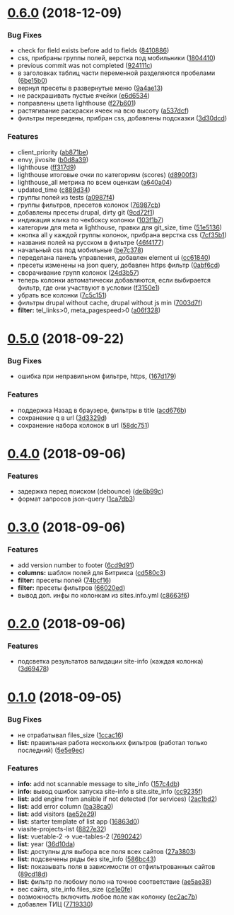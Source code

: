 # [0.6.0](http://git.viasite.ru:10022/servers/viasite-projects-list/compare/v0.5.0...v0.6.0) (2018-12-09)


### Bug Fixes

* check for field exists before add to fields ([8410886](http://git.viasite.ru:10022/servers/viasite-projects-list/commits/8410886))
* css, прибраны группы полей, верстка под мобильники ([1804410](http://git.viasite.ru:10022/servers/viasite-projects-list/commits/1804410))
* previous commit was not completed ([924111c](http://git.viasite.ru:10022/servers/viasite-projects-list/commits/924111c))
* в заголовках таблиц части переменной разделяются пробелами ([6be15b0](http://git.viasite.ru:10022/servers/viasite-projects-list/commits/6be15b0))
* вернул пресеты в развернутые меню ([9a4ae13](http://git.viasite.ru:10022/servers/viasite-projects-list/commits/9a4ae13))
* не раскрашивать пустые ячейки ([e6d6534](http://git.viasite.ru:10022/servers/viasite-projects-list/commits/e6d6534))
* поправлены цвета lighthouse ([f27b601](http://git.viasite.ru:10022/servers/viasite-projects-list/commits/f27b601))
* растягивание раскраски ячеек на всю высоту ([a537dcf](http://git.viasite.ru:10022/servers/viasite-projects-list/commits/a537dcf))
* фильтры переведены, прибран css, добавлены подсказки ([3d30dcd](http://git.viasite.ru:10022/servers/viasite-projects-list/commits/3d30dcd))


### Features

* client_priority ([ab871be](http://git.viasite.ru:10022/servers/viasite-projects-list/commits/ab871be))
* envy, jivosite ([b0d8a39](http://git.viasite.ru:10022/servers/viasite-projects-list/commits/b0d8a39))
* lighthouse ([ff317d9](http://git.viasite.ru:10022/servers/viasite-projects-list/commits/ff317d9))
* lighthouse итоговые очки по категориям (scores) ([d8900f3](http://git.viasite.ru:10022/servers/viasite-projects-list/commits/d8900f3))
* lighthouse_all метрика по всем оценкам ([a640a04](http://git.viasite.ru:10022/servers/viasite-projects-list/commits/a640a04))
* updated_time ([c889d34](http://git.viasite.ru:10022/servers/viasite-projects-list/commits/c889d34))
* группы полей из tests ([a0987f4](http://git.viasite.ru:10022/servers/viasite-projects-list/commits/a0987f4))
* группы фильтров, пресетов колонок ([76987cb](http://git.viasite.ru:10022/servers/viasite-projects-list/commits/76987cb))
* добавлены пресеты drupal, dirty git ([9cd72f1](http://git.viasite.ru:10022/servers/viasite-projects-list/commits/9cd72f1))
* индикация клика по чекбоксу колонки ([103f1b7](http://git.viasite.ru:10022/servers/viasite-projects-list/commits/103f1b7))
* категории для meta и lighthouse, правки для git_size, time ([51e5136](http://git.viasite.ru:10022/servers/viasite-projects-list/commits/51e5136))
* кнопка all у каждой группы колонок, прибрана верстка css ([7cf35b1](http://git.viasite.ru:10022/servers/viasite-projects-list/commits/7cf35b1))
* названия полей на русском в фильтре ([46f4177](http://git.viasite.ru:10022/servers/viasite-projects-list/commits/46f4177))
* начальный css под мобильные ([be7c378](http://git.viasite.ru:10022/servers/viasite-projects-list/commits/be7c378))
* переделана панель управления, добавлен element ui ([cc61840](http://git.viasite.ru:10022/servers/viasite-projects-list/commits/cc61840))
* пресеты изменены на json query, добавлен https фильтр ([0abf6cd](http://git.viasite.ru:10022/servers/viasite-projects-list/commits/0abf6cd))
* сворачивание групп колонок ([24d3b57](http://git.viasite.ru:10022/servers/viasite-projects-list/commits/24d3b57))
* теперь колонки автоматически добавляются, если выбирается фильтр, где они участвуют в условии ([f3150e1](http://git.viasite.ru:10022/servers/viasite-projects-list/commits/f3150e1))
* убрать все колонки ([7c5c151](http://git.viasite.ru:10022/servers/viasite-projects-list/commits/7c5c151))
* фильтры drupal without cache, drupal without js min ([7003d7f](http://git.viasite.ru:10022/servers/viasite-projects-list/commits/7003d7f))
* **filter:** tel_links>0, meta_pagespeed>0 ([a06f328](http://git.viasite.ru:10022/servers/viasite-projects-list/commits/a06f328))



# [0.5.0](http://git.viasite.ru:10022/servers/viasite-projects-list/compare/v0.4.0...v0.5.0) (2018-09-22)


### Bug Fixes

* ошибка при неправильном фильтре, https, ([167d179](http://git.viasite.ru:10022/servers/viasite-projects-list/commits/167d179))


### Features

* поддержка Назад в браузере, фильтры в title ([acd676b](http://git.viasite.ru:10022/servers/viasite-projects-list/commits/acd676b))
* сохранение q в url ([3d3329d](http://git.viasite.ru:10022/servers/viasite-projects-list/commits/3d3329d))
* сохранение набора колонок в url ([58dc751](http://git.viasite.ru:10022/servers/viasite-projects-list/commits/58dc751))



# [0.4.0](http://git.viasite.ru:10022/servers/viasite-projects-list/compare/v0.3.0...v0.4.0) (2018-09-06)


### Features

* задержка перед поиском (debounce) ([de6b99c](http://git.viasite.ru:10022/servers/viasite-projects-list/commits/de6b99c))
* формат запросов json-query ([1ca7db3](http://git.viasite.ru:10022/servers/viasite-projects-list/commits/1ca7db3))



# [0.3.0](http://git.viasite.ru:10022/servers/viasite-projects-list/compare/v0.2.0...v0.3.0) (2018-09-06)


### Features

* add version number to footer ([6cd9d91](http://git.viasite.ru:10022/servers/viasite-projects-list/commits/6cd9d91))
* **columns:** шаблон полей для Битрикса ([cd580c3](http://git.viasite.ru:10022/servers/viasite-projects-list/commits/cd580c3))
* **filter:** пресеты полей ([74bcf16](http://git.viasite.ru:10022/servers/viasite-projects-list/commits/74bcf16))
* **filter:** пресеты фильтров ([66020ed](http://git.viasite.ru:10022/servers/viasite-projects-list/commits/66020ed))
* вывод доп. инфы по колонкам из sites.info.yml ([c8663f6](http://git.viasite.ru:10022/servers/viasite-projects-list/commits/c8663f6))



# [0.2.0](http://git.viasite.ru:10022/servers/viasite-projects-list/compare/v0.1.0...v0.2.0) (2018-09-06)


### Features

* подсветка результатов валидации site-info (каждая колонка) ([3d69478](http://git.viasite.ru:10022/servers/viasite-projects-list/commits/3d69478))



# [0.1.0](http://git.viasite.ru:10022/servers/viasite-projects-list/compare/16863d0...v0.1.0) (2018-09-05)


### Bug Fixes

* не отрабатывал files_size ([1ccac16](http://git.viasite.ru:10022/servers/viasite-projects-list/commits/1ccac16))
* **list:** правильная работа нескольких фильтров (работал только последний) ([5e5e9ec](http://git.viasite.ru:10022/servers/viasite-projects-list/commits/5e5e9ec))


### Features

* **info:** add not scannable message to site_info ([157c4db](http://git.viasite.ru:10022/servers/viasite-projects-list/commits/157c4db))
* **info:** вывод ошибок запуска site-info в site.site_info ([cc9235f](http://git.viasite.ru:10022/servers/viasite-projects-list/commits/cc9235f))
* **list:** add engine from ansible if not detected (for services) ([2ac1bd2](http://git.viasite.ru:10022/servers/viasite-projects-list/commits/2ac1bd2))
* **list:** add error column ([ba38ca0](http://git.viasite.ru:10022/servers/viasite-projects-list/commits/ba38ca0))
* **list:** add visitors ([ae52e29](http://git.viasite.ru:10022/servers/viasite-projects-list/commits/ae52e29))
* **list:** starter template of list app ([16863d0](http://git.viasite.ru:10022/servers/viasite-projects-list/commits/16863d0))
* viasite-projects-list ([8827e32](http://git.viasite.ru:10022/servers/viasite-projects-list/commits/8827e32))
* **list:** vuetable-2 -> vue-tables-2 ([7690242](http://git.viasite.ru:10022/servers/viasite-projects-list/commits/7690242))
* **list:** year ([36d10da](http://git.viasite.ru:10022/servers/viasite-projects-list/commits/36d10da))
* **list:** доступны для выбора все поля всех сайтов ([27a3803](http://git.viasite.ru:10022/servers/viasite-projects-list/commits/27a3803))
* **list:** подсвечены ряды без site_info ([586bc43](http://git.viasite.ru:10022/servers/viasite-projects-list/commits/586bc43))
* **list:** показывать поля в зависимости от отфильтрованных сайтов ([89cd18d](http://git.viasite.ru:10022/servers/viasite-projects-list/commits/89cd18d))
* **list:** фильтр по любому полю на точное соответствие ([ae5ae38](http://git.viasite.ru:10022/servers/viasite-projects-list/commits/ae5ae38))
* вес сайта, site_info.files_size ([ce1e0fe](http://git.viasite.ru:10022/servers/viasite-projects-list/commits/ce1e0fe))
* возможность включить любое поле как колонку ([ec2ac7b](http://git.viasite.ru:10022/servers/viasite-projects-list/commits/ec2ac7b))
* добавлен ТИЦ ([7719330](http://git.viasite.ru:10022/servers/viasite-projects-list/commits/7719330))




